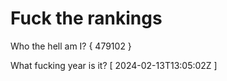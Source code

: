 # Fuck the rankings

Who the hell am I?
{ 479102 }

What fucking year is it?
[ 2024-02-13T13:05:02Z ]
